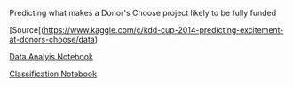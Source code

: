 Predicting what makes a Donor's Choose project likely to be fully funded

[Source[(https://www.kaggle.com/c/kdd-cup-2014-predicting-excitement-at-donors-choose/data)

[Data Analyis Notebook](https://github.com/natashamathur/MachineLearning2018/blob/master/Homework3/DonorsChoose_DataAnalysis.ipynb)

[Classification Notebook](https://github.com/natashamathur/MachineLearning2018/blob/master/Homework3/DonorsChoice_Classification.ipynb)
